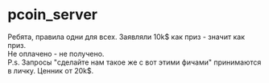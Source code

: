 # pcoin_server

Ребята, правила одни для всех. Заявляли 10k$ как приз - значит как приз.  
Не оплачено - не получено.  
P.s. Запросы "сделайте нам такое же с вот этими фичами" принимаются в личку. Ценник от 20k$.
